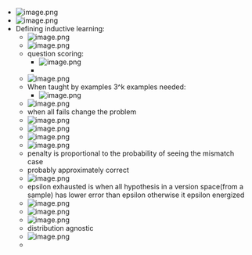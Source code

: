 - ![image.png](../assets/image_1739705659694_0.png)
- ![image.png](../assets/image_1739706081181_0.png)
- Defining inductive learning:
	- ![image.png](../assets/image_1739715303370_0.png)
	- ![image.png](../assets/image_1739716007846_0.png)
	- question scoring:
		- ![image.png](../assets/image_1739719030238_0.png)
		-
	- ![image.png](../assets/image_1739719473793_0.png)
	- When taught by examples 3^k examples needed:
		- ![image.png](../assets/image_1739719992754_0.png)
	- ![image.png](../assets/image_1739726417326_0.png)
	- when all fails change the problem
	- ![image.png](../assets/image_1739732184161_0.png)
	- ![image.png](../assets/image_1739736165108_0.png)
	- ![image.png](../assets/image_1739739182386_0.png)
	- ![image.png](../assets/image_1739740216351_0.png)
	- penalty is proportional to the probability of seeing the mismatch case
	- probably approximately correct
	- ![image.png](../assets/image_1739740596345_0.png)
	- epsilon exhausted is when all hypothesis in a version space(from a sample) has lower error than epsilon otherwise it epsilon energized
	- ![image.png](../assets/image_1739859398950_0.png)
	- ![image.png](../assets/image_1739859913680_0.png)
	- ![image.png](../assets/image_1739860166749_0.png)
	- distribution agnostic
	- ![image.png](../assets/image_1739860675778_0.png)
	-